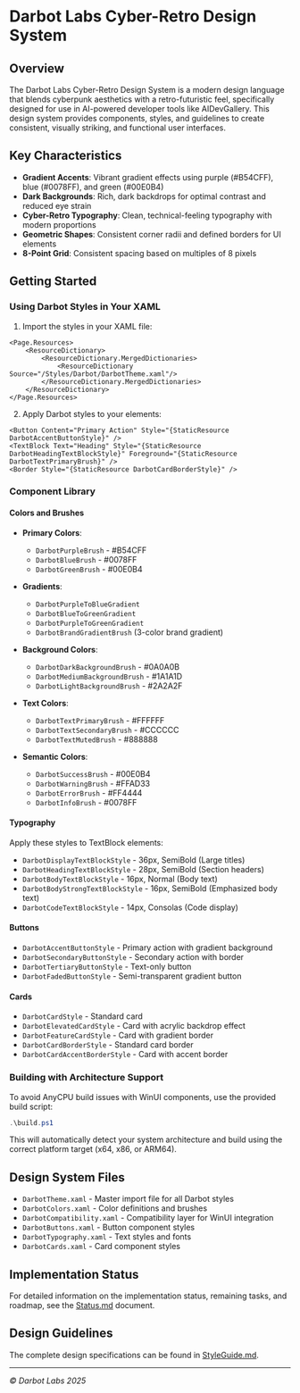 # Darbot Labs Cyber-Retro Design System

## Overview

The Darbot Labs Cyber-Retro Design System is a modern design language that blends cyberpunk aesthetics with a retro-futuristic feel, specifically designed for use in AI-powered developer tools like AIDevGallery. This design system provides components, styles, and guidelines to create consistent, visually striking, and functional user interfaces.

## Key Characteristics

- **Gradient Accents**: Vibrant gradient effects using purple (#B54CFF), blue (#0078FF), and green (#00E0B4)
- **Dark Backgrounds**: Rich, dark backdrops for optimal contrast and reduced eye strain
- **Cyber-Retro Typography**: Clean, technical-feeling typography with modern proportions
- **Geometric Shapes**: Consistent corner radii and defined borders for UI elements
- **8-Point Grid**: Consistent spacing based on multiples of 8 pixels

## Getting Started

### Using Darbot Styles in Your XAML

1. Import the styles in your XAML file:

```xaml
<Page.Resources>
    <ResourceDictionary>
        <ResourceDictionary.MergedDictionaries>
            <ResourceDictionary Source="/Styles/Darbot/DarbotTheme.xaml"/>
        </ResourceDictionary.MergedDictionaries>
    </ResourceDictionary>
</Page.Resources>
```

2. Apply Darbot styles to your elements:

```xaml
<Button Content="Primary Action" Style="{StaticResource DarbotAccentButtonStyle}" />
<TextBlock Text="Heading" Style="{StaticResource DarbotHeadingTextBlockStyle}" Foreground="{StaticResource DarbotTextPrimaryBrush}" />
<Border Style="{StaticResource DarbotCardBorderStyle}" />
```

### Component Library

#### Colors and Brushes

- **Primary Colors**:
  - `DarbotPurpleBrush` - #B54CFF
  - `DarbotBlueBrush` - #0078FF
  - `DarbotGreenBrush` - #00E0B4

- **Gradients**:
  - `DarbotPurpleToBlueGradient`
  - `DarbotBlueToGreenGradient`
  - `DarbotPurpleToGreenGradient`
  - `DarbotBrandGradientBrush` (3-color brand gradient)

- **Background Colors**:
  - `DarbotDarkBackgroundBrush` - #0A0A0B
  - `DarbotMediumBackgroundBrush` - #1A1A1D
  - `DarbotLightBackgroundBrush` - #2A2A2F

- **Text Colors**:
  - `DarbotTextPrimaryBrush` - #FFFFFF
  - `DarbotTextSecondaryBrush` - #CCCCCC
  - `DarbotTextMutedBrush` - #888888

- **Semantic Colors**:
  - `DarbotSuccessBrush` - #00E0B4
  - `DarbotWarningBrush` - #FFAD33
  - `DarbotErrorBrush` - #FF4444
  - `DarbotInfoBrush` - #0078FF

#### Typography

Apply these styles to TextBlock elements:

- `DarbotDisplayTextBlockStyle` - 36px, SemiBold (Large titles)
- `DarbotHeadingTextBlockStyle` - 28px, SemiBold (Section headers)
- `DarbotBodyTextBlockStyle` - 16px, Normal (Body text)
- `DarbotBodyStrongTextBlockStyle` - 16px, SemiBold (Emphasized body text)
- `DarbotCodeTextBlockStyle` - 14px, Consolas (Code display)

#### Buttons

- `DarbotAccentButtonStyle` - Primary action with gradient background
- `DarbotSecondaryButtonStyle` - Secondary action with border
- `DarbotTertiaryButtonStyle` - Text-only button
- `DarbotFadedButtonStyle` - Semi-transparent gradient button

#### Cards

- `DarbotCardStyle` - Standard card
- `DarbotElevatedCardStyle` - Card with acrylic backdrop effect
- `DarbotFeatureCardStyle` - Card with gradient border
- `DarbotCardBorderStyle` - Standard card border
- `DarbotCardAccentBorderStyle` - Card with accent border

### Building with Architecture Support

To avoid AnyCPU build issues with WinUI components, use the provided build script:

```powershell
.\build.ps1
```

This will automatically detect your system architecture and build using the correct platform target (x64, x86, or ARM64).

## Design System Files

- `DarbotTheme.xaml` - Master import file for all Darbot styles
- `DarbotColors.xaml` - Color definitions and brushes
- `DarbotCompatibility.xaml` - Compatibility layer for WinUI integration
- `DarbotButtons.xaml` - Button component styles
- `DarbotTypography.xaml` - Text styles and fonts
- `DarbotCards.xaml` - Card component styles

## Implementation Status

For detailed information on the implementation status, remaining tasks, and roadmap, see the [Status.md](./Status.md) document.

## Design Guidelines

The complete design specifications can be found in [StyleGuide.md](./StyleGuide.md).

---

*© Darbot Labs 2025*
